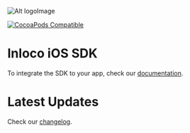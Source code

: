 ![Alt logoImage][logo]

[![CocoaPods Compatible](https://img.shields.io/cocoapods/v/InLoco-iOS-SDK.svg)](https://cocoapods.org/pods/InLoco-iOS-SDK)

Inloco iOS SDK
===

To integrate the SDK to your app, check our [documentation][docs].

Latest Updates
===

Check our [changelog].

[logo]:  https://mobile-api.s3.amazonaws.com/Extras/inloco-logo-medium.png

[changelog]:  https://docs.inloco.ai/docs/ios-sdk-changelog

[docs]: https://docs.inloco.ai/docs/sdk-setup-ios